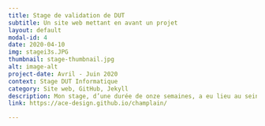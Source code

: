 ```yaml
---
title: Stage de validation de DUT
subtitle: Un site web mettant en avant un projet
layout: default
modal-id: 4
date: 2020-04-10
img: stagei3s.JPG
thumbnail: stage-thumbnail.jpg
alt: image-alt
project-date: Avril - Juin 2020
context: Stage DUT Informatique
category: Site web, GitHub, Jekyll
description: Mon stage, d’une durée de onze semaines, a eu lieu au sein d’Université Côte d’Azur. L’objectif était la réalisation d’un site web présentant le projet Formation en Génie Logiciel pour le développement d’applications en support à la population vieillissante, financé par le programme Samuel de Champlain. Ce projet est le fruit d’un partenariat entre deux universités : Université Côte d’Azur, l’entreprise accueillant l’étudiante, et l’Université du Québec à Montréal. Il a pour objectif final la mise en œuvre de cours interdisciplinaires spécialisés dans le développement d’applications logicielles en support à la population vieillissante. J’ai développé le site web exposant l’ensemble du projet, ce qui inclut l’équipe de recherche ainsi que tous les enseignements, supports de cours et travaux étudiants réalisés dans le cadre de ce projet. Il est disponible à l'url suivante :
link: https://ace-design.github.io/champlain/

---
```


